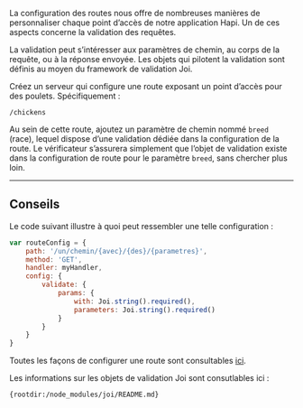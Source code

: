 La configuration des routes nous offre de nombreuses manières de personnaliser
chaque point d’accès de notre application Hapi.  Un de ces aspects concerne
la validation des requêtes.

La validation peut s’intéresser aux paramètres de chemin, au corps de la requête,
ou à la réponse envoyée.  Les objets qui pilotent la validation sont définis au
moyen du framework de validation Joi.

Créez un serveur qui configure une route exposant un point d’accès pour des
poulets.  Spécifiquement :

```
/chickens
```

Au sein de cette route, ajoutez un paramètre de chemin nommé `breed` (race),
lequel dispose d’une validation dédiée dans la configuration de la route.  Le
vérificateur s’assurera simplement que l’objet de validation existe dans la
configuration de route pour le paramètre `breed`, sans chercher plus loin.

-----------------------------------------------------------------

## Conseils

Le code suivant illustre à quoi peut ressembler une telle configuration :

```js
var routeConfig = {
    path: '/un/chemin/{avec}/{des}/{parametres}',
    method: 'GET',
    handler: myHandler,
    config: {
        validate: {
            params: {
                with: Joi.string().required(),
                parameters: Joi.string().required()
            }
        }
    }
}
```

Toutes les façons de configurer une route sont consultables [ici](https://hapijs.com/api).

Les informations sur les objets de validation Joi sont consutlables ici :

    {rootdir:/node_modules/joi/README.md}
